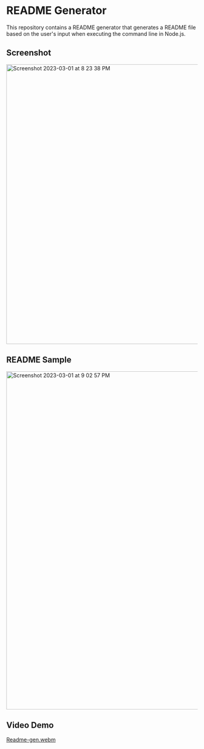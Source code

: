 # README Generator

This repository contains a README generator that generates a README file based on the user's input when executing the command line in Node.js.

## Screenshot

<img width="738" alt="Screenshot 2023-03-01 at 8 23 38 PM" src="https://user-images.githubusercontent.com/119918403/222335233-bde2a19b-8bd7-4bbf-b753-b141a7420df9.png">


## README Sample

<img width="892" alt="Screenshot 2023-03-01 at 9 02 57 PM" src="https://user-images.githubusercontent.com/119918403/222337163-52bb864a-3897-4c6d-af21-352fab2f8bf9.png">


## Video Demo

[Readme-gen.webm](https://user-images.githubusercontent.com/119918403/222344848-9953a7d2-8d49-40f1-b0fd-da0cdfa3815b.webm)
